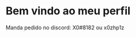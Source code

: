 <!DOCTYPE html>
<html>
<head>
    <h1>Bem vindo ao meu perfil</h1>
    <p>Manda pedido no discord: X0#8182 ou x0zhp1z</p>
</head>
<body>
    <!--Nada para colocar aqui por enquanto-->
</body>
</html>

